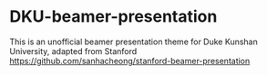 # DKU-beamer-presentation
This is an unofficial beamer presentation theme for Duke Kunshan University, adapted from Stanford https://github.com/sanhacheong/stanford-beamer-presentation

